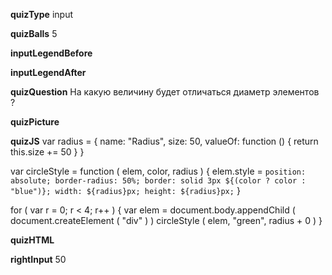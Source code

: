 ____quizType____
input

____quizBalls____
5

____inputLegendBefore____


____inputLegendAfter____


____quizQuestion____
На какую величину будет отличаться диаметр элементов ?

____quizPicture____


____quizJS____
var radius = {
    name: "Radius",
    size: 50,
    valueOf: function () {
        return this.size += 50
    }
}

var circleStyle = function ( elem, color, radius ) {
    elem.style = `
        position: absolute;
        border-radius: 50%;
        border: solid 3px ${(color ? color : "blue")};
        width: ${radius}px;
        height: ${radius}px;
    `
}

for ( var r = 0; r < 4; r++ ) {
    var elem = document.body.appendChild (
        document.createElement ( "div" )
    )
    circleStyle ( elem, "green", radius + 0 )
}

____quizHTML____


____rightInput____
50
